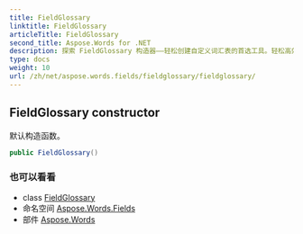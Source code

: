 ```yaml
---
title: FieldGlossary
linktitle: FieldGlossary
articleTitle: FieldGlossary
second_title: Aspose.Words for .NET
description: 探索 FieldGlossary 构造器——轻松创建自定义词汇表的首选工具。轻松高效地提升您的项目！
type: docs
weight: 10
url: /zh/net/aspose.words.fields/fieldglossary/fieldglossary/
---
```

## FieldGlossary constructor

默认构造函数。

```csharp
public FieldGlossary()
```

### 也可以看看

* class [FieldGlossary](../)
* 命名空间 [Aspose.Words.Fields](../../../aspose.words.fields/)
* 部件 [Aspose.Words](../../../)
